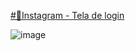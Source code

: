[#🤳Instagram - Tela de login](https://iglogin-naph4r.vercel.app)

![image](https://user-images.githubusercontent.com/104214681/196589986-2aadeab9-0888-44b2-a2de-b5fe98668f82.png)


